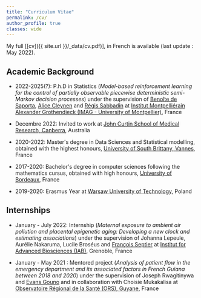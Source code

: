```yaml
---
title: "Curriculum Vitae"
permalink: /cv/
author_profile: true
classes: wide
---
```


My full \[[cv]({{ site.url }}/_data/cv.pdf)\], in French is available (last update : May 2022).

## Academic Background 

* 2022-2025(?): P.h.D in Statistics (*Model-based reinforcement learning for the control of partially observable piecewise deterministic semi-Markov decision processes*) under the supervision of [Benoîte de Saporta](https://imag.umontpellier.fr/~saporta/index-en.html), [Alice Cleynen](https://www.alice-cleynen.menopresto.net/) and [Régis Sabbadin](https://miat.inrae.fr/site/R%C3%A9gis_SABBADIN) at [Institut Montpelliérain Alexander Grothendieck (IMAG - University of Montpellier)](https://imag.umontpellier.fr/?page_id=1172&lang=en), France
* Decembre 2022: Invited to work at [John Curtin School of Medical Research, Canberra](https://jcsmr.anu.edu.au/), Australia 

* 2020-2022: Master's degree in Data Sciences and Statistical modelling, obtained with the highest honours, [University of South Brittany, Vannes](https://www.univ-ubs.fr/fr/formation-initiale-continue/formations/master-XB/sciences-technologies-sante-STS/master-data-science-modelisation-statistique-5SDM00_217.html), France

* 2017-2020: Bachelor's degree in computer sciences following the mathematics cursus, obtained with high honours, [University of Bordeaux](https://www.u-bordeaux.fr/), France  
* 2019-2020: Erasmus Year at [Warsaw University of Technology](https://www.pw.edu.pl/engpw), Poland


## Internships

* January - July 2022: Internship (*Maternal exposure to ambient air pollution and placental epigenetic aging: Developing a new clock and estimating associations*) under the supervision of Johanna Lepeule, Aurélie Nakaruma, Lucile Broséus and [François Septier](http://web.univ-ubs.fr/lmba/septier/) at [Institut for Advanced Biosciences (IAB)](https://iab.univ-grenoble-alpes.fr/), Grenoble, France 

* January - May 2021 : Mentored project (*Analysis of patient flow in the emergency department and its associated factors in French Guiana between 2018 and 2020*) under the supervision of Joseph Rwagitinywa and [Evans Gouno](http://web.univ-ubs.fr/lmba/gouno/) and in collaboration with Choisie Mukakalisa at [Observatoire Régional de la Santé (ORS), Guyane](https://www.ors-guyane.org/), France 
